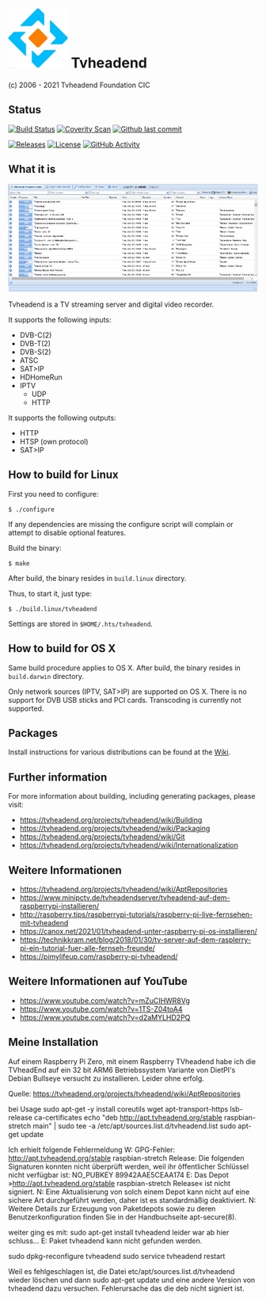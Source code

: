![TVHeadend Logo](https://github.com/tvheadend/tvheadend/raw/master/src/webui/static/img/satip-icon120.png)
Tvheadend
========================================
(c) 2006 - 2021 Tvheadend Foundation CIC

Status
------

[![Build Status](https://travis-ci.org/tvheadend/tvheadend.svg?branch=master)](https://travis-ci.org/tvheadend/tvheadend)
[![Coverity Scan](https://scan.coverity.com/projects/2114/badge.svg)](https://scan.coverity.com/projects/2114)
[![Github last commit](https://img.shields.io/github/last-commit/tvheadend/tvheadend)](https://github.com/tvheadend/tvheadend)

[![Releases](https://img.shields.io/github/tag/tvheadend/tvheadend.svg?style=flat-square)](https://github.com/tvheadend/tvheadend/releases)
[![License](https://img.shields.io/badge/license-GPLv3-blue)](./LICENSE.md) 
[![GitHub Activity](https://img.shields.io/github/commit-activity/y/tvheadend/tvheadend.svg?label=commits)](https://github.com/tvheadend/tvheadend/commits)


What it is
----------

![tvheadend front page](https://github.com/tvheadend/tvheadend/raw/master/src/webui/static/img/epg.png)

Tvheadend is a TV streaming server and digital video recorder.

It supports the following inputs:

  * DVB-C(2)
  * DVB-T(2)
  * DVB-S(2)
  * ATSC
  * SAT>IP
  * HDHomeRun
  * IPTV
    * UDP
    * HTTP

It supports the following outputs:

  * HTTP
  * HTSP (own protocol)
  * SAT>IP

How to build for Linux
----------------------

First you need to configure:

	$ ./configure

If any dependencies are missing the configure script will complain or attempt
to disable optional features.

Build the binary:

	$ make

After build, the binary resides in `build.linux` directory.

Thus, to start it, just type:

	$ ./build.linux/tvheadend

Settings are stored in `$HOME/.hts/tvheadend`.

How to build for OS X
---------------------

Same build procedure applies to OS X.
After build, the binary resides in `build.darwin` directory.

Only network sources (IPTV, SAT>IP) are supported on OS X.
There is no support for DVB USB sticks and PCI cards.
Transcoding is currently not supported.

Packages
--------

Install instructions for various distributions can be found at the [Wiki](https://tvheadend.org/projects/tvheadend/wiki/Download).

Further information
-------------------

For more information about building, including generating packages, please visit:
* https://tvheadend.org/projects/tvheadend/wiki/Building
* https://tvheadend.org/projects/tvheadend/wiki/Packaging
* https://tvheadend.org/projects/tvheadend/wiki/Git
* https://tvheadend.org/projects/tvheadend/wiki/Internationalization


Weitere Informationen
-------------------
* https://tvheadend.org/projects/tvheadend/wiki/AptRepositories
* https://www.minipctv.de/tvheadendserver/tvheadend-auf-dem-raspberrypi-installieren/
* http://raspberry.tips/raspberrypi-tutorials/raspberry-pi-live-fernsehen-mit-tvheadend
* https://canox.net/2021/01/tvheadend-unter-raspberry-pi-os-installieren/
* https://technikkram.net/blog/2018/01/30/tv-server-auf-dem-rasplerry-pi-ein-tutorial-fuer-alle-fernseh-freunde/
* https://pimylifeup.com/raspberry-pi-tvheadend/

Weitere Informationen auf YouTube
-------------------
* https://www.youtube.com/watch?v=mZuCIHWR8Vg
* https://www.youtube.com/watch?v=1TS-Z04toA4
* https://www.youtube.com/watch?v=d2aMYLHD2PQ


Meine Installation
-------------------
Auf einem Raspberry Pi Zero, mit einem Raspberry TVheadend habe ich die TVheadEnd auf ein 32 bit ARM6 Betriebssystem Variante von DietPI's Debian Bullseye versucht zu installieren. 
Leider ohne erfolg.

Quelle: https://tvheadend.org/projects/tvheadend/wiki/AptRepositories

bei Usage
sudo apt-get -y install coreutils wget apt-transport-https lsb-release ca-certificates
echo "deb http://apt.tvheadend.org/stable raspbian-stretch main" | sudo tee -a /etc/apt/sources.list.d/tvheadend.list
sudo apt-get update

Ich erhielt folgende Fehlermeldung
W: GPG-Fehler: http://apt.tvheadend.org/stable raspbian-stretch Release: Die folgenden Signaturen konnten nicht überprüft werden, weil ihr öffentlicher Schlüssel nicht verfügbar ist: NO_PUBKEY 89942AAE5CEAA174
E: Das Depot »http://apt.tvheadend.org/stable raspbian-stretch Release« ist nicht signiert.
N: Eine Aktualisierung von solch einem Depot kann nicht auf eine sichere Art durchgeführt werden, daher ist es standardmäßig deaktiviert.
N: Weitere Details zur Erzeugung von Paketdepots sowie zu deren Benutzerkonfiguration finden Sie in der Handbuchseite apt-secure(8).

weiter ging es mit:
sudo apt-get install tvheadend
leider war ab hier schluss...
E: Paket tvheadend kann nicht gefunden werden.

sudo dpkg-reconfigure tvheadend
sudo service tvheadend restart


Weil es fehlgeschlagen ist, die Datei etc/apt/sources.list.d/tvheadend wieder löschen und dann sudo apt-get update und eine andere Version von tvheadend dazu versuchen. 
Fehlerursache das die deb nicht signiert ist.

